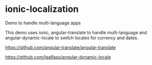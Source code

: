 # ionic-localization
Demo to handle multi-language apps

This demo uses ionic, angular-translate to handle multi-language and angular-dynamic-locale to switch locales for currency and dates.

https://github.com/angular-translate/angular-translate 

https://github.com/lgalfaso/angular-dynamic-locale
